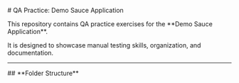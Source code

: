\# QA Practice: Demo Sauce Application



This repository contains QA practice exercises for the \*\*Demo Sauce Application\*\*.  

It is designed to showcase manual testing skills, organization, and documentation.



---



\## \*\*Folder Structure\*\*



